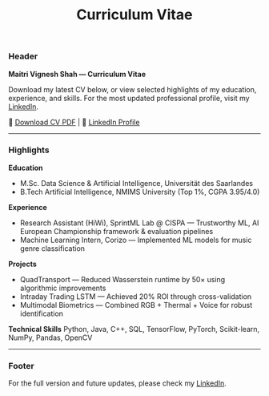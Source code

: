 ﻿---
title: "Curriculum Vitae"
layout: single
permalink: /cv/
---

### Header

**Maitri Vignesh Shah — Curriculum Vitae**

Download my latest CV below, or view selected highlights of my education, experience, and skills. For the most updated professional profile, visit my [LinkedIn](https://www.linkedin.com/in/maitri-shah01).

🔗 [Download CV PDF](/assets/pdf/Maitri_Shah_CV.pdf) | 🔗 [LinkedIn Profile](https://www.linkedin.com/in/maitri-shah01)

---

### Highlights

**Education**

* M.Sc. Data Science & Artificial Intelligence, Universität des Saarlandes
* B.Tech Artificial Intelligence, NMIMS University (Top 1%, CGPA 3.95/4.0)

**Experience**

* Research Assistant (HiWi), SprintML Lab @ CISPA — Trustworthy ML, AI European Championship framework & evaluation pipelines
* Machine Learning Intern, Corizo — Implemented ML models for music genre classification

**Projects**

* QuadTransport — Reduced Wasserstein runtime by 50× using algorithmic improvements
* Intraday Trading LSTM — Achieved 20% ROI through cross-validation
* Multimodal Biometrics — Combined RGB + Thermal + Voice for robust identification

**Technical Skills**
Python, Java, C++, SQL, TensorFlow, PyTorch, Scikit-learn, NumPy, Pandas, OpenCV

---

### Footer

For the full version and future updates, please check my [LinkedIn](https://www.linkedin.com/in/maitri-shah01).
